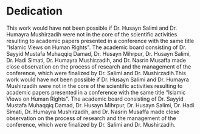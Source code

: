 Dedication
==========

This work would have not been possible if Dr. Husayn Salimi and Dr.
Humayra Mushirzadih were not in the core of the scientific activities
resulting to academic papers presented in a conference with the same
title “Islamic Views on Human Rights". The academic board consisting of
Dr. Sayyid Mustafa Muhaqqiq Damad, Dr. Husayn Mihrpur, Dr. Husayn
Salimi, Dr. Hadi Simati, Dr. Humayra Mushirzadih, and Dr. Nasrin Musaffa
made close observation on the process of research and the management of
the conference, which were finalized by Dr. Salimi and Dr.
Mushirzadih.This work would have not been possible if Dr. Husayn Salimi
and Dr. Humayra Mushirzadih were not in the core of the scientific
activities resulting to academic papers presented in a conference with
the same title “Islamic Views on Human Rights". The academic board
consisting of Dr. Sayyid Mustafa Muhaqqiq Damad, Dr. Husayn Mihrpur, Dr.
Husayn Salimi, Dr. Hadi Simati, Dr. Humayra Mushirzadih, and Dr. Nasrin
Musaffa made close observation on the process of research and the
management of the conference, which were finalized by Dr. Salimi and Dr.
Mushirzadih.


